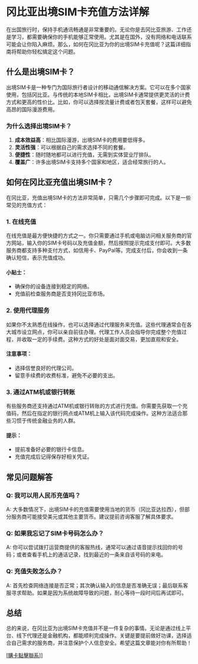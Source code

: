 # 冈比亚出境SIM卡充值方法详解

在出国旅行时，保持手机通讯畅通是非常重要的。无论你是去冈比亚旅游、工作还是学习，都需要确保你的手机能够正常使用。尤其是在国外，没有网络和电话联系可能会让你陷入麻烦。那么，如何在冈比亚为你的出境SIM卡充值呢？这篇详细指南将帮助你轻松搞定这个问题。

## 什么是出境SIM卡？

出境SIM卡是一种专门为国际旅行者设计的移动通信解决方案。它可以在多个国家使用，包括冈比亚。与传统的本地SIM卡相比，出境SIM卡通常提供更灵活的计费方式和更高的性价比。比如，你可以选择按流量计费或者包天套餐，这样可以避免高昂的国际漫游费用。

### 为什么选择出境SIM卡？

1. **成本效益高**：相比国际漫游，出境SIM卡的费用要低得多。
2. **灵活性强**：可以根据自己的需求选择不同的套餐。
3. **便捷性**：随时随地都可以进行充值，无需到实体营业厅排队。
4. **覆盖广**：许多出境SIM卡支持多个国家和地区，适合经常旅行的人。

## 如何在冈比亚充值出境SIM卡？

在冈比亚，充值出境SIM卡的方法非常简单，只需几个步骤即可完成。以下是一些常见的充值方式：

### 1. 在线充值

在线充值是最方便快捷的方式之一。你只需要通过手机或电脑访问相关服务商的官方网站，输入你的SIM卡号码以及充值金额，然后按照提示完成支付即可。大多数服务商都支持多种支付方式，如信用卡、PayPal等。完成支付后，你会收到一条确认短信，表示充值成功。

#### 小贴士：
- 确保你的设备连接到稳定的网络。
- 充值前检查服务商是否支持冈比亚市场。

### 2. 使用代理服务

如果你不太熟悉在线操作，也可以选择通过代理服务来充值。这些代理通常会在各大城市设立网点，你可以亲自前往办理。代理工作人员会指导你完成整个充值过程，并收取一定的手续费。这种方式的好处是面对面交易，更加直观和安全。

#### 注意事项：
- 选择信誉良好的代理公司。
- 留意手续费的收费标准，避免不必要的支出。

### 3. 通过ATM机或银行转账

有些服务商还支持通过ATM机或银行转账的方式进行充值。你需要先获取一个充值码，然后在指定的银行网点或ATM机上输入该代码完成操作。这种方法适合那些习惯于传统金融业务的人群。

#### 提示：
- 提前准备好必要的银行卡信息。
- 充值完成后记得保存好相关凭证。

## 常见问题解答

### Q: 我可以用人民币充值吗？
A: 大多数情况下，出境SIM卡的充值需要使用当地的货币（冈比亚达拉西），但部分服务商可能接受美元或其他主要货币。建议提前咨询客服了解具体要求。

### Q: 如果我忘记了SIM卡号码怎么办？
A: 你可以尝试拨打运营商提供的客服热线，通常可以通过语音提示找回你的号码；或者查看手机上的通话记录，找到最近的一条来自该号码的来电。

### Q: 充值失败怎么办？
A: 首先检查网络连接是否正常；其次确认输入的信息是否准确无误；最后联系客服寻求帮助。如果是因为系统故障导致的问题，耐心等待一段时间后再试即可。

## 总结

总的来说，在冈比亚为出境SIM卡充值并不是一件复杂的事情。无论是通过线上平台、线下代理还是金融机构，都能顺利完成操作。关键是要提前做好功课，选择适合自己需求的服务商，并注意保护个人信息安全。希望这篇文章能对你有所帮助！

[[購卡點擊聯系](https://t.me/s/esim1088)]]